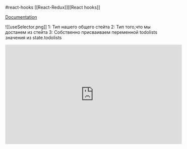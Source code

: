 #react-hooks [[React-Redux]][[React hooks]]

[Documentation](https://react-redux.js.org/api/hooks)

![[useSelector.png]]
1:  Тип нашего общего стейта
2: Тип того,что мы достанем из стейта
3: Собственно присваиваем переменной todolists значения из state.todolists

<iframe width="560" height="315" src="https://www.youtube.com/embed/w-agjmFFSdM?start=3439" title="YouTube video player" frameborder="0" allow="accelerometer; autoplay; clipboard-write; encrypted-media; gyroscope; picture-in-picture" allowfullscreen></iframe>
